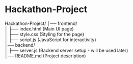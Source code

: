 # Hackathon-Project
Hackathon-Project/
│── frontend/  
│   ├── index.html  (Main UI page)  
│   ├── style.css  (Styling for the page)  
│   ├── script.js  (JavaScript for interactivity)  
│── backend/  
│   ├── server.js  (Backend server setup - will be used later)  
│── README.md  (Project description)

